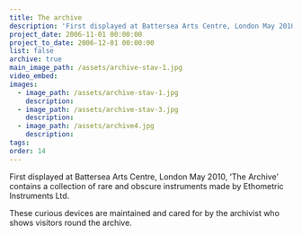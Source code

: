 ```yaml
---
title: The archive
description: 'First displayed at Battersea Arts Centre, London May 2010, ‘The Archive’ contains a collection of rare and obscure instruments made by Ethometric Instruments Ltd.'
project_date: 2006-11-01 00:00:00
project_to_date: 2006-12-01 00:00:00
list: false
archive: true
main_image_path: /assets/archive-stav-1.jpg
video_embed:
images:
  - image_path: /assets/archive-stav-1.jpg
    description:
  - image_path: /assets/archive-stav-3.jpg
    description:
  - image_path: /assets/archive4.jpg
    description:
tags:
order: 14
---
```

First displayed at Battersea Arts Centre, London May 2010, ‘The Archive’ contains a collection of rare and obscure instruments made by Ethometric Instruments Ltd.

These curious devices are maintained and cared for by the archivist who shows visitors round the archive.